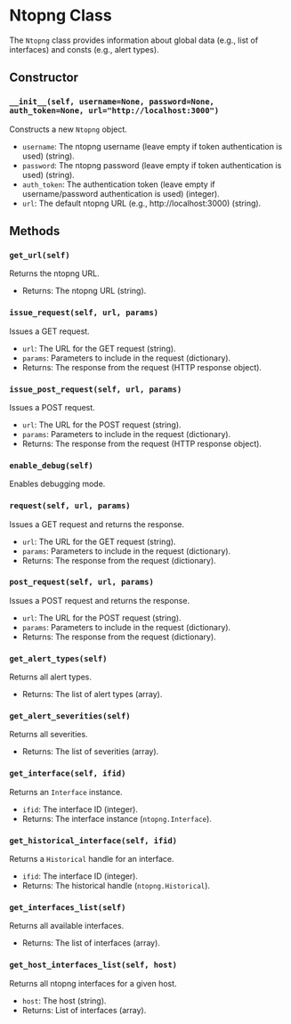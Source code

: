 # Ntopng Class

The `Ntopng` class provides information about global data (e.g., list of interfaces) and consts (e.g., alert types).

## Constructor

### `__init__(self, username=None, password=None, auth_token=None, url="http://localhost:3000")`

Constructs a new `Ntopng` object.

- `username`: The ntopng username (leave empty if token authentication is used) (string).
- `password`: The ntopng password (leave empty if token authentication is used) (string).
- `auth_token`: The authentication token (leave empty if username/password authentication is used) (integer).
- `url`: The default ntopng URL (e.g., http://localhost:3000) (string).

## Methods

### `get_url(self)`

Returns the ntopng URL.

- Returns: The ntopng URL (string).

### `issue_request(self, url, params)`

Issues a GET request.

- `url`: The URL for the GET request (string).
- `params`: Parameters to include in the request (dictionary).
- Returns: The response from the request (HTTP response object).

### `issue_post_request(self, url, params)`

Issues a POST request.

- `url`: The URL for the POST request (string).
- `params`: Parameters to include in the request (dictionary).
- Returns: The response from the request (HTTP response object).

### `enable_debug(self)`

Enables debugging mode.

### `request(self, url, params)`

Issues a GET request and returns the response.

- `url`: The URL for the GET request (string).
- `params`: Parameters to include in the request (dictionary).
- Returns: The response from the request (dictionary).

### `post_request(self, url, params)`

Issues a POST request and returns the response.

- `url`: The URL for the POST request (string).
- `params`: Parameters to include in the request (dictionary).
- Returns: The response from the request (dictionary).

### `get_alert_types(self)`

Returns all alert types.

- Returns: The list of alert types (array).

### `get_alert_severities(self)`

Returns all severities.

- Returns: The list of severities (array).

### `get_interface(self, ifid)`

Returns an `Interface` instance.

- `ifid`: The interface ID (integer).
- Returns: The interface instance (`ntopng.Interface`).

### `get_historical_interface(self, ifid)`

Returns a `Historical` handle for an interface.

- `ifid`: The interface ID (integer).
- Returns: The historical handle (`ntopng.Historical`).

### `get_interfaces_list(self)`

Returns all available interfaces.

- Returns: The list of interfaces (array).

### `get_host_interfaces_list(self, host)`

Returns all ntopng interfaces for a given host.

- `host`: The host (string).
- Returns: List of interfaces (array).
